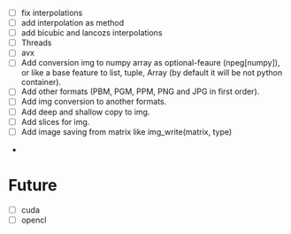 - [ ] fix interpolations
- [ ] add interpolation as method
- [ ] add bicubic and lancozs interpolations
- [ ] Threads
- [ ] avx
- [ ] Add conversion img to numpy array as optional-feaure (npeg\[numpy\]), or like 
a base feature to list, tuple, Array (by default it will be not python container).
- [ ] Add other formats (PBM, PGM, PPM, PNG and JPG in first order).
- [ ] Add img conversion to another formats.
- [ ] Add deep and shallow copy to img.
- [ ] Add slices for img.
- [ ] Add image saving from matrix like img_write(matrix, type)
-
# Future
- [ ] cuda
- [ ] opencl
